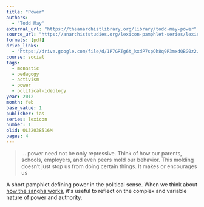 ```yaml
---
title: "Power"
authors:
  - "Todd May"
external_url: "https://theanarchistlibrary.org/library/todd-may-power"
source_url: "https://anarchiststudies.org/lexicon-pamphlet-series/lexicon-power/"
formats: [pdf]
drive_links:
  - "https://drive.google.com/file/d/1P7GRTg6t_kxdP7spOh8q9P3mxdQBG0z2/view?usp=drivesdk"
course: social
tags:
  - monastic
  - pedagogy
  - activism
  - power
  - political-ideology
year: 2012
month: feb
base_value: 1
publisher: ias
series: lexicon
number: 1
olid: OL32038516M
pages: 4
---
```


> … power need not be only repressive. Think of how our parents, schools, employers, and even peers mold our behavior. This molding doesn’t just stop us from doing certain things. It makes or encourages us

A short pamphlet defining power in the political sense. When we think about [how the sangha works](/content/av/how-the-sangha-works_sujato), it's useful to reflect on the complex and variable nature of power and authority.
